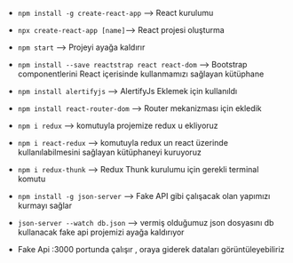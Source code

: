 * `npm install -g create-react-app` --> React kurulumu
* `npx create-react-app [name]`--> React projesi oluşturma
* `npm start` --> Projeyi ayağa kaldırır
* `npm install --save reactstrap react react-dom` --> Bootstrap componentlerini React içerisinde kullanmamızı sağlayan kütüphane
* `npm install alertifyjs` --> AlertifyJs Eklemek için kullanıldı
* `npm install react-router-dom` --> Router mekanizması için ekledik
* `npm i redux` --> komutuyla projemize redux u ekliyoruz
* `npm i react-redux` --> komutuyla redux un react üzerinde kullanılabilmesini sağlayan kütüphaneyi kuruyoruz
* `npm i redux-thunk` --> Redux Thunk kurulumu için gerekli terminal komutu

* `npm install -g json-server` --> Fake API gibi çalışacak olan yapımızı kurmayı sağlar
* `json-server --watch db.json` --> vermiş olduğumuz json dosyasını db kullanacak fake api projemizi ayağa kaldırıyor
* Fake Api :3000 portunda çalışır , oraya giderek dataları görüntüleyebiliriz
